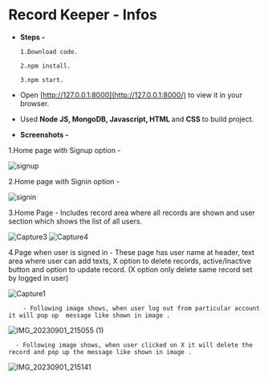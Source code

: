 # Record Keeper - Infos
* <b>Steps -</b>

      1.Download code.

      2.npm install.

      3.npm start.

* Open [http://127.0.0.1:8000](http://127.0.0.1:8000/) to view it in your browser.

* Used <b>Node JS, MongoDB, Javascript, HTML </b> and <b> CSS </b> to build project.

* <b>Screenshots - </b>

 1.Home page with Signup option - 
 
 ![signup](https://github.com/Nitnawarerutika/Record-Keeper/assets/130966188/e8465d25-fa26-4a84-a887-b09af8b8298f)
 
 2.Home page with Signin option - 
 
![signin](https://github.com/Nitnawarerutika/Record-Keeper/assets/130966188/4291599a-95d5-4493-9294-130f5c5a39e9)

3.Home Page - Includes record area where all records are shown and user section which shows the list of all users.

![Capture3](https://github.com/Nitnawarerutika/Record-Keeper/assets/130966188/a94dbb31-03e4-4767-8809-28bc0828fe8f)
![Capture4](https://github.com/Nitnawarerutika/Record-Keeper/assets/130966188/f2447f06-49b0-4bcb-9b75-2da8f03e8c60)

4.Page when user is signed in - These page has user name at header, text area where user can add texts, X option to delete records, active/Inactive button and option to update record.
(X option only delete same record set by logged in user)

![Capture1](https://github.com/Nitnawarerutika/Record-Keeper/assets/130966188/30b3a20c-ca33-43e7-8db2-f6ec868dbaee)




        - Following image shows, when user log out from particular account it will pop up  message like shown in image .

![IMG_20230901_215055 (1)](https://github.com/Nitnawarerutika/Record-Keeper/assets/130966188/64a03f5e-0c4d-40fc-bff6-c38c1dfda404)

      - Following image shows, when user clicked on X it will delete the record and pop up the message like shown in image .
      
![IMG_20230901_215141](https://github.com/Nitnawarerutika/Record-Keeper/assets/130966188/4e281ace-22b2-4c70-9fa8-15c0b4b84e3d)
